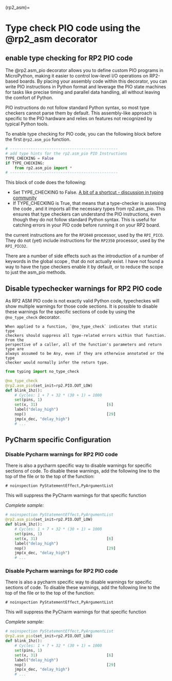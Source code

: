 (rp2_asm)=
# Type check PIO code using the @rp2_asm decorator  


## enable type checking for RP2 PIO code
The @rp2.asm_pio decorator allows you to define custom PIO programs in MicroPython, making it easier to control low-level I/O operations on RP2-based boards. By placing your assembly code within this decorator, you can write PIO instructions in Python format and leverage the PIO state machines for tasks like precise timing and parallel data handling, all without leaving the comfort of Python.

PIO instructions do not follow standard Python syntax, so most type checkers cannot parse them by default. This assembly-like approach is specific to the PIO hardware and relies on features not recognized by typical Python tools.

To enable type checking for PIO code, you can the following block before the first `@rp2.asm_pio` function.  

```py 
# -----------------------------------------------
# add type hints for the rp2.asm_pio PIO Instructions
TYPE_CHECKING = False
if TYPE_CHECKING:
    from rp2.asm_pio import *
# -----------------------------------------------
```

This block of code does the following:

 - Set TYPE_CHECKING to False. [A bit of a shortcut - discussion in typing community](https://discuss.python.org/t/specify-type-checking-false-without-typing-import/76766)
 - If TYPE_CHECKING is True, that means that a type-checker is assessing the code , and it imports all the necessary types from rp2.asm_pio.
   This ensures that type checkers can understand the PIO instructions, even though they do not follow standard Python syntax. 
   This is useful for catching errors in your PIO code before running it on your RP2 board.

the current instructions are for the `RP2040` processor, used by the `RPI_PICO`. 
They do not (yet) include instructions for the `RP2350` processor, used by the `RPI_PICO2`.


There are a number of  side effects such as the introduction of a number of keywords in the global scope , that do not actually exist.
I have not found a way to have the type checkers enable it by default, or to reduce the scope to just the asm_pio methods.


## Disable typechecker warnings for RP2 PIO code

As  RP2 ASM PIO code is not exactly valid Python code, typecheckes will show multiple warnings for those code sections. 
It is possible to disable these warnings for the specific sections of code by using the `@no_type_check` decorator.

    When applied to a function, `@no_type_check` indicates that static type
    checkers should suppress all type-related errors within that function. From the
    perspective of a caller, all of the function's parameters and return type are
    always assumed to be Any, even if they are otherwise annotated or the type
    checker would normally infer the return type.

```python
from typing import no_type_check

@no_type_check
@rp2.asm_pio(set_init=rp2.PIO.OUT_LOW)
def blink_1hz():
    # Cycles: 1 + 7 + 32 * (30 + 1) = 1000
    set(pins, 1)
    set(x, 31)                              [6]
    label("delay_high")
    nop()                                   [29]
    jmp(x_dec, "delay_high")
    # ...
```


## PyCharm specific Configuration


### Disable Pycharm warnings for RP2 PIO code

There is also a pycharm specific way to disable warnings for specific sections of code.
To disable these warnings, add the following line to the top of the file or to the top of the function:

`# noinspection PyStatementEffect,PyArgumentList`

This will suppress the PyCharm warnings for that specific function

*Complete sample:*

```python
# noinspection PyStatementEffect,PyArgumentList
@rp2.asm_pio(set_init=rp2.PIO.OUT_LOW)
def blink_1hz():
    # Cycles: 1 + 7 + 32 * (30 + 1) = 1000
    set(pins, 1)
    set(x, 31)                              [6]
    label("delay_high")
    nop()                                   [29]
    jmp(x_dec, "delay_high")
    # ...
```



### Disable Pycharm warnings for RP2 PIO code

There is also a pycharm specific way to disable warnings for specific sections of code.
To disable these warnings, add the following line to the top of the file or to the top of the function:

`# noinspection PyStatementEffect,PyArgumentList`

This will suppress the PyCharm warnings for that specific function

*Complete sample:*

```python
# noinspection PyStatementEffect,PyArgumentList
@rp2.asm_pio(set_init=rp2.PIO.OUT_LOW)
def blink_1hz():
    # Cycles: 1 + 7 + 32 * (30 + 1) = 1000
    set(pins, 1)
    set(x, 31)                              [6]
    label("delay_high")
    nop()                                   [29]
    jmp(x_dec, "delay_high")
    # ...
```
